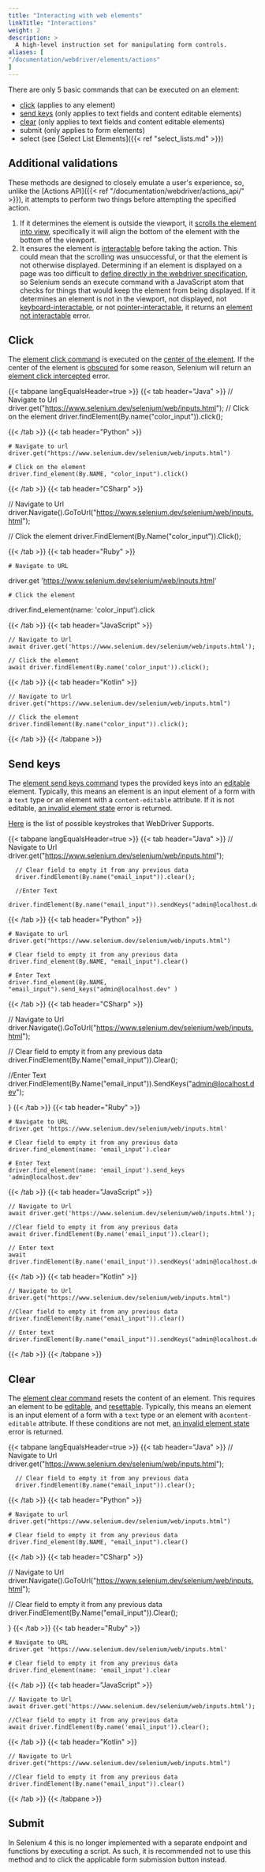 ```yaml
---
title: "Interacting with web elements"
linkTitle: "Interactions"
weight: 2
description: >
  A high-level instruction set for manipulating form controls.
aliases: [
"/documentation/webdriver/elements/actions"
]
---
```


There are only 5 basic commands that can be executed on an element:
* [click](https://w3c.github.io/webdriver/#element-click) (applies to any element)
* [send keys](https://w3c.github.io/webdriver/#element-send-keys) (only applies to text fields and content editable elements)
* [clear](https://w3c.github.io/webdriver/#element-send-keys) (only applies to text fields and content editable elements)
* submit (only applies to form elements)
* select (see [Select List Elements]({{< ref "select_lists.md" >}})

## Additional validations

These methods are designed to closely emulate a user's experience, so,
unlike the [Actions API]({{< ref "/documentation/webdriver/actions_api/" >}}), it attempts to perform two things
before attempting the specified action.
1. If it determines the element is outside the viewport, it 
[scrolls the element into view](https://w3c.github.io/webdriver/#dfn-scrolls-into-view), specifically
it will align the bottom of the element with the bottom of the viewport.
2. It ensures the element is [interactable](https://w3c.github.io/webdriver/#interactability) 
before taking the action. This could mean that the scrolling was unsuccessful, or that the
element is not otherwise displayed.  Determining if an element is displayed on a page was too difficult to
[define directly in the webdriver specification](https://w3c.github.io/webdriver/#element-displayedness),
so Selenium sends an execute command with a JavaScript atom that checks for things that would keep
the element from being displayed. If it determines an element is not in the viewport, not displayed, not
[keyboard-interactable](https://w3c.github.io/webdriver/#dfn-keyboard-interactable), or not
[pointer-interactable](https://w3c.github.io/webdriver/#dfn-pointer-interactable),
it returns an [element not interactable](https://w3c.github.io/webdriver/#dfn-element-not-interactable) error.

## Click

The [element click command](https://w3c.github.io/webdriver/#dfn-element-click) is executed on 
the [center of the element](https://w3c.github.io/webdriver/#dfn-center-point). 
If the center of the element is [obscured](https://w3c.github.io/webdriver/#dfn-obscuring) for some reason, 
Selenium will return an [element click intercepted](https://w3c.github.io/webdriver/#dfn-element-click-intercepted) error.


{{< tabpane langEqualsHeader=true >}}
  {{< tab header="Java" >}}
    // Navigate to Url
    driver.get("https://www.selenium.dev/selenium/web/inputs.html");
	// Click on the element 
    driver.findElement(By.name("color_input")).click();
   
  {{< /tab >}}
  {{< tab header="Python" >}}

    # Navigate to url
	driver.get("https://www.selenium.dev/selenium/web/inputs.html")

    # Click on the element 
	driver.find_element(By.NAME, "color_input").click()
  {{< /tab >}}
  {{< tab header="CSharp" >}}

  // Navigate to Url
  driver.Navigate().GoToUrl("https://www.selenium.dev/selenium/web/inputs.html");

  // Click the element
  driver.FindElement(By.Name("color_input")).Click();
  
  {{< /tab >}}
  {{< tab header="Ruby" >}}

    # Navigate to URL
  driver.get 'https://www.selenium.dev/selenium/web/inputs.html'

    # Click the element
  driver.find_element(name: 'color_input').click

  {{< /tab >}}
  {{< tab header="JavaScript" >}}

    // Navigate to Url
    await driver.get('https://www.selenium.dev/selenium/web/inputs.html');

    // Click the element
    await driver.findElement(By.name('color_input')).click();
  
  {{< /tab >}}
  {{< tab header="Kotlin" >}}

    // Navigate to Url
    driver.get("https://www.selenium.dev/selenium/web/inputs.html")

    // Click the element
    driver.findElement(By.name("color_input")).click();
  
  {{< /tab >}}
{{< /tabpane >}}


## Send keys

The [element send keys command](https://w3c.github.io/webdriver/#dfn-element-send-keys) 
types the provided keys into an [editable](https://w3c.github.io/webdriver/#dfn-editable) element.
Typically, this means an element is an input element of a form with a `text` type or an element
with a `content-editable` attribute. If it is not editable,
[an invalid element state](https://w3c.github.io/webdriver/#dfn-invalid-element-state) error is returned.

[Here](https://www.w3.org/TR/webdriver/#keyboard-actions) is the list of 
possible keystrokes that WebDriver Supports.

{{< tabpane langEqualsHeader=true >}}
  {{< tab header="Java" >}}
      // Navigate to Url
      driver.get("https://www.selenium.dev/selenium/web/inputs.html");

      // Clear field to empty it from any previous data
      driver.findElement(By.name("email_input")).clear();
	  
	  //Enter Text
	  driver.findElement(By.name("email_input")).sendKeys("admin@localhost.dev");
    

  {{< /tab >}}
  {{< tab header="Python" >}}


    # Navigate to url
	driver.get("https://www.selenium.dev/selenium/web/inputs.html")

    # Clear field to empty it from any previous data
	driver.find_element(By.NAME, "email_input").clear()

	# Enter Text
	driver.find_element(By.NAME, "email_input").send_keys("admin@localhost.dev" )

  {{< /tab >}}
  {{< tab header="CSharp" >}}

  // Navigate to Url
  driver.Navigate().GoToUrl("https://www.selenium.dev/selenium/web/inputs.html");

  // Clear field to empty it from any previous data
  driver.FindElement(By.Name("email_input")).Clear();
  
  //Enter Text
  driver.FindElement(By.Name("email_input")).SendKeys("admin@localhost.dev");
  
  
}
  {{< /tab >}}
  {{< tab header="Ruby" >}}

    # Navigate to URL
	driver.get 'https://www.selenium.dev/selenium/web/inputs.html'

    # Clear field to empty it from any previous data
	driver.find_element(name: 'email_input').clear
	
	# Enter Text
	driver.find_element(name: 'email_input').send_keys 'admin@localhost.dev'

  {{< /tab >}}
  {{< tab header="JavaScript" >}}

    // Navigate to Url
    await driver.get('https://www.selenium.dev/selenium/web/inputs.html');

	//Clear field to empty it from any previous data
	await driver.findElement(By.name('email_input')).clear();

    // Enter text 
    await driver.findElement(By.name('email_input')).sendKeys('admin@localhost.dev');
  
  {{< /tab >}}
  {{< tab header="Kotlin" >}}
  
    // Navigate to Url
    driver.get("https://www.selenium.dev/selenium/web/inputs.html")

	//Clear field to empty it from any previous data
	driver.findElement(By.name("email_input")).clear()
	
    // Enter text 
    driver.findElement(By.name("email_input")).sendKeys("admin@localhost.dev")
  
  {{< /tab >}}
{{< /tabpane >}}

## Clear

The [element clear command](https://w3c.github.io/webdriver/#dfn-element-clear) resets the content of an element. 
This requires an element to be [editable](https://w3c.github.io/webdriver/#dfn-editable),
and [resettable](https://w3c.github.io/webdriver/#dfn-resettable-elements). Typically,
this means an element is an input element of a form with a `text` type or an element
with a`content-editable` attribute. If these conditions are not met, 
[an invalid element state](https://w3c.github.io/webdriver/#dfn-invalid-element-state) error is returned. 

{{< tabpane langEqualsHeader=true >}}
  {{< tab header="Java" >}}
      // Navigate to Url
      driver.get("https://www.selenium.dev/selenium/web/inputs.html");

      // Clear field to empty it from any previous data
      driver.findElement(By.name("email_input")).clear();
	  
	 

  {{< /tab >}}
  {{< tab header="Python" >}}


    # Navigate to url
	driver.get("https://www.selenium.dev/selenium/web/inputs.html")

    # Clear field to empty it from any previous data
	driver.find_element(By.NAME, "email_input").clear()

	
  {{< /tab >}}
  {{< tab header="CSharp" >}}

  // Navigate to Url
  driver.Navigate().GoToUrl("https://www.selenium.dev/selenium/web/inputs.html");

  // Clear field to empty it from any previous data
  driver.FindElement(By.Name("email_input")).Clear();
  
 
  
}
  {{< /tab >}}
  {{< tab header="Ruby" >}}

    # Navigate to URL
	driver.get 'https://www.selenium.dev/selenium/web/inputs.html'

    # Clear field to empty it from any previous data
	driver.find_element(name: 'email_input').clear

  {{< /tab >}}
  {{< tab header="JavaScript" >}}

    // Navigate to Url
    await driver.get('https://www.selenium.dev/selenium/web/inputs.html');

	//Clear field to empty it from any previous data
	await driver.findElement(By.name('email_input')).clear();

   
  {{< /tab >}}
  {{< tab header="Kotlin" >}}
  
    // Navigate to Url
    driver.get("https://www.selenium.dev/selenium/web/inputs.html")

	//Clear field to empty it from any previous data
	driver.findElement(By.name("email_input")).clear()
	
  
  {{< /tab >}}
{{< /tabpane >}}


## Submit

In Selenium 4 this is no longer implemented with a separate endpoint and functions by executing a script. As
such, it is recommended not to use this method and to click the applicable form submission button instead.

